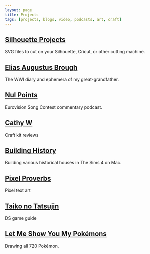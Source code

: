 ```yaml
---
layout: page
title: Projects
tags: [projects, blogs, video, podcasts, art, craft]
---
```


## [Silhouette Projects](/silhouette)

SVG files to cut on your Silhouette, Cricut, or other cutting machine.

## [Elias Augustus Brough](https://cathywise.net/elias-augustus-brough/)

The WWI diary and ephemera of my great-grandfather.

## [Nul Points](https://www.youtube.com/channel/UC6I3FoS8Y3oVsM8Z92eXegQ)

Eurovision Song Contest commentary podcast.

## [Cathy W](https://www.youtube.com/c/CathyWho)

Craft kit reviews

## [Building History](https://www.youtube.com/playlist?list=PLZxzmAgtkINoe2K-CEt0M64N88it4FnwG)

Building various historical houses in The Sims 4 on Mac.

## [Pixel Proverbs](/pixel-proverbs/)

Pixel text art

## [Taiko no Tatsujin](/taiko-no-tatsujin/)

DS game guide

## [Let Me Show You My Pokémons](http://lupiter.tumblr.com)

Drawing all 720 Pokémon.
